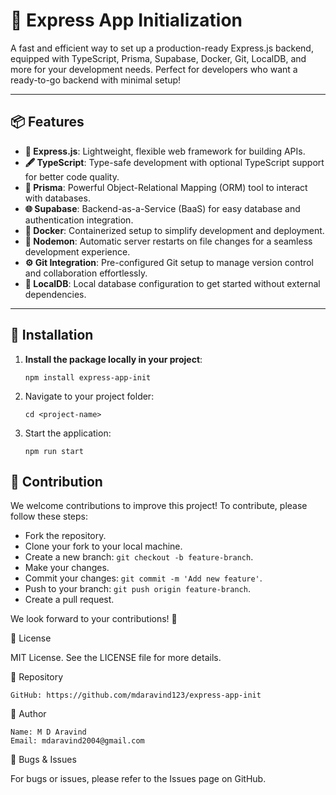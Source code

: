 # 🚀 **Express App Initialization**

A fast and efficient way to set up a production-ready Express.js backend, equipped with TypeScript, Prisma, Supabase, Docker, Git, LocalDB, and more for your development needs. Perfect for developers who want a ready-to-go backend with minimal setup!

---

## **📦 Features**

- **🔧 Express.js**: Lightweight, flexible web framework for building APIs.
- **🖋 TypeScript**: Type-safe development with optional TypeScript support for better code quality.
- **🔗 Prisma**: Powerful Object-Relational Mapping (ORM) tool to interact with databases.
- **🌐 Supabase**: Backend-as-a-Service (BaaS) for easy database and authentication integration.
- **🐳 Docker**: Containerized setup to simplify development and deployment.
- **🔄 Nodemon**: Automatic server restarts on file changes for a seamless development experience.
- **⚙️ Git Integration**: Pre-configured Git setup to manage version control and collaboration effortlessly.
- **💾 LocalDB**: Local database configuration to get started without external dependencies.

---

## **🔧 Installation**

1. **Install the package locally in your project**:

   ```
   npm install express-app-init
   ```

2. Navigate to your project folder:

   ```
   cd <project-name>
   ```

3. Start the application:
   ```
   npm run start
   ```

## **🤝 Contribution**

We welcome contributions to improve this project! To contribute, please follow these steps:

- Fork the repository.
- Clone your fork to your local machine.
- Create a new branch: `git checkout -b feature-branch`.
- Make your changes.
- Commit your changes: `git commit -m 'Add new feature'`.
- Push to your branch: `git push origin feature-branch`.
- Create a pull request.

We look forward to your contributions! 🙌

📄 License

MIT License. See the LICENSE file for more details.

📍 Repository

    GitHub: https://github.com/mdaravind123/express-app-init

📝 Author

    Name: M D Aravind
    Email: mdaravind2004@gmail.com

🐛 Bugs & Issues

For bugs or issues, please refer to the Issues page on GitHub.
